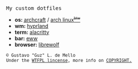 <samp>My custom dotfiles</samp>

<samp><ul>
    <li>
        <b>os:</b> 
        <a href="https://archcraft.io/"><abbr title="To ease the installation">archcraft</abbr></a> / 
        <a href="https://archlinux.org/">arch linux<sup><small><del>btw</del></small></sup></a>
    </li>
    <li><b>wm:</b> <a href="https://hyprland.org/">hyprland</a></li>
    <li><b>term:</b> <a href="https://alacritty.org/">alacritty</a></li>
    <li><b>bar:</b> <a href="https://github.com/elkowar/eww">eww</a></li>
    <li><b>browser:</b> <a href="https://librewolf.net/">librewolf</a></li>
</ul></samp>

<samp><small>
&copy; Gustavo "Guz" L. de Mello <br/>
Under the <a href="./LICENSE">WTFPL lincense</a>, more info on <a href="./COPYRIGHT">COPYRIGHT.</a>
</small></samp>
